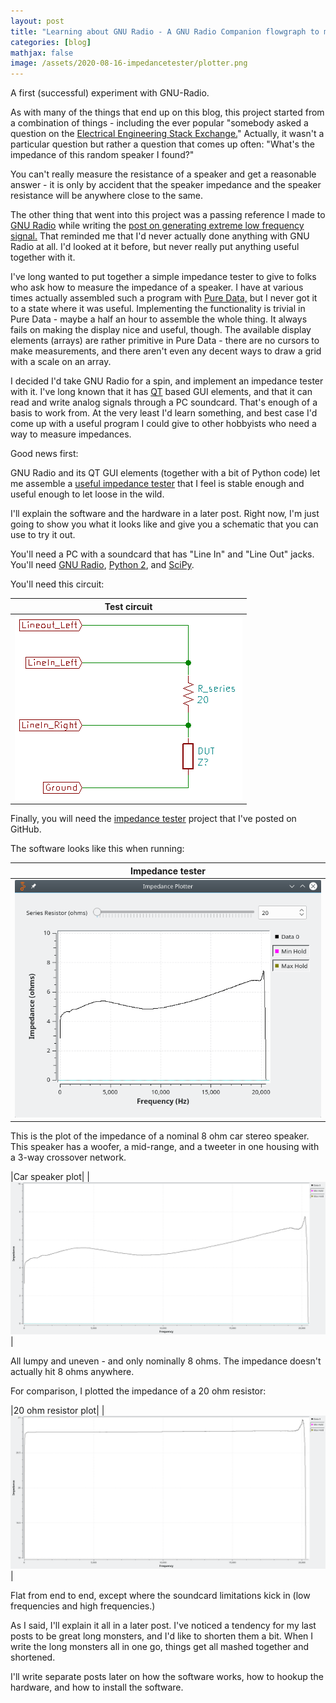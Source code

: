 ```yaml
---
layout: post
title: "Learning about GNU Radio - A GNU Radio Companion flowgraph to measure impedance"
categories: [blog]
mathjax: false
image: /assets/2020-08-16-impedancetester/plotter.png
---
```

A first (successful) experiment with GNU-Radio.

As with many of the things that end up on this blog, this project started from a combination of things - including the ever popular "somebody asked a question on the [Electrical Engineering Stack Exchange.](https://electronics.stackexchange.com/)"  Actually, it wasn't a particular question but rather a question that comes up often:  "What's the impedance of this random speaker I found?"

You can't really measure the resistance of a speaker and get a reasonable answer - it is only by accident that the speaker impedance and the speaker resistance will be anywhere close to the same.

The other thing that went into this project was a passing reference I made to [GNU Radio](https://www.gnuradio.org/) while writing the [post on generating extreme low frequency signal.](elf)  That reminded me that I'd never actually done anything with GNU Radio at all.  I'd looked at it before, but never really put anything useful together with it.

I've long wanted to put together a simple impedance tester to give to folks who ask how to measure the impedance of a speaker.  I have at various times actually assembled such a program with [Pure Data,](https://puredata.info/) but I never got it to a state where it was useful.  Implementing the functionality is trivial in Pure Data - maybe a half an hour to assemble the whole thing.  It always fails on making the display nice and useful, though.  The available display elements (arrays) are rather primitive in Pure Data - there are no cursors to make measurements, and there aren't even any decent ways to draw a grid with a scale on an array.

I decided I'd take GNU Radio for a spin, and implement an impedance tester with it.  I've long known that it has [QT](https://www.qt.io/) based GUI elements, and that it can read and write analog signals through a PC soundcard.  That's enough of a basis to work from.  At the very least I'd learn something, and best case I'd come up with a useful program I could give to other hobbyists who need a way to measure impedances.

Good news first:

GNU Radio and its QT GUI elements (together with a bit of Python code) let me assemble a [useful impedance tester](https://github.com/JosephEoff/Simple-impedance-tester) that I feel is stable enough and useful enough to let loose in the wild.

I'll explain the software and the hardware in a later post.  Right now, I'm just going to show you what it looks like and give you a schematic that you can use to try it out.

You'll need a PC with a soundcard that has "Line In" and "Line Out" jacks.  You'll need [GNU Radio](https://www.gnuradio.org/), [Python 2](https://www.python.org/downloads/), and [SciPy](https://www.scipy.org/).

You'll need this circuit:

|Test circuit|
|------------|
|![Impedance tester circuit](/assets/2020-08-16-impedancetester/testcircuit.png)|

Finally, you will need the [impedance tester](https://github.com/JosephEoff/Simple-impedance-tester) project that I've posted on GitHub.

The software looks like this when running:

|Impedance tester|
|----------------|
|![Impedance tester circuit](/assets/2020-08-16-impedancetester/plotter.png)|

This is the plot of the impedance of a nominal 8 ohm car stereo speaker.  This speaker has a woofer, a mid-range, and a tweeter in one housing with a 3-way crossover network.

|Car speaker plot|
|![Car speaker impedance](/assets/2020-08-16-impedancetester/carspeaker.png)|

All lumpy and uneven - and only nominally 8 ohms.  The impedance doesn't actually hit 8 ohms anywhere.

For comparison, I plotted the impedance of a 20 ohm resistor:

|20 ohm resistor plot|
|![20 ohm resistor plot](/assets/2020-08-16-impedancetester/20-ohm-resistor.png)|

Flat from end to end, except where the soundcard limitations kick in (low frequencies and high frequencies.)

As I said, I'll explain it all in a later post.  I've noticed a tendency for my last posts to be great long monsters, and I'd like to shorten them a bit.  When I write the long monsters all in one go, things get all mashed together and shortened.

I'll write separate posts later on how the software works, how to hookup the hardware, and how to install the software.


